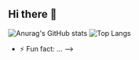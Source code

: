 ## Hi there 👋
![Anurag's GitHub stats](https://github-readme-stats.vercel.app/api?username=yanmullerwk&show_icons=true&theme=synthwave)
![Top Langs](https://github-readme-stats.vercel.app/api/top-langs/?username=anuraghazra&size_weight=0.5&count_weight=0.5)
- ⚡ Fun fact: ...
-->
